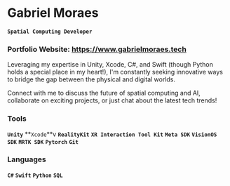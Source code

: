 # Gabriel Moraes

**` Spatial Computing Developer `**

### Portfolio Website: https://www.gabrielmoraes.tech


Leveraging my expertise in Unity, Xcode, C#, and Swift (though Python holds a special place in my heart!), I'm constantly seeking innovative ways to bridge the gap between the physical and digital worlds.

Connect with me to discuss the future of spatial computing and AI, collaborate on exciting projects, or just chat about the latest tech trends!

### Tools
**`Unity`**  **`Xcode`**v **`RealityKit`** **`XR Interaction Tool Kit`** **`Meta SDK`**  **`VisionOS SDK`** **`MRTK SDK`** **`Pytorch`** **`Git`**

### Languages
**`C#`**  **`Swift`** **`Python`** **`SQL`**
